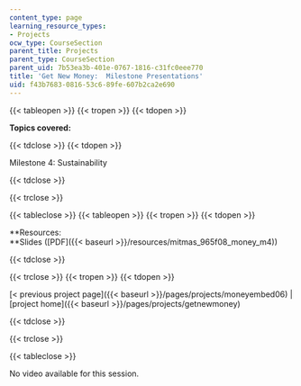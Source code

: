 ```yaml
---
content_type: page
learning_resource_types:
- Projects
ocw_type: CourseSection
parent_title: Projects
parent_type: CourseSection
parent_uid: 7b53ea3b-401e-0767-1816-c31fc0eee770
title: 'Get New Money:  Milestone Presentations'
uid: f43b7683-0816-53c6-89fe-607b2ca2e690
---
```


{{< tableopen >}}
{{< tropen >}}
{{< tdopen >}}


**Topics covered:**


{{< tdclose >}}
{{< tdopen >}}


Milestone 4: Sustainability


{{< tdclose >}}

{{< trclose >}}

{{< tableclose >}}
{{< tableopen >}}
{{< tropen >}}
{{< tdopen >}}


**Resources:  
**Slides ([PDF]({{< baseurl >}}/resources/mitmas_965f08_money_m4))


{{< tdclose >}}

{{< trclose >}}
{{< tropen >}}
{{< tdopen >}}


[\< previous project page]({{< baseurl >}}/pages/projects/moneyembed06) | [project home]({{< baseurl >}}/pages/projects/getnewmoney)


{{< tdclose >}}

{{< trclose >}}

{{< tableclose >}}

No video available for this session.